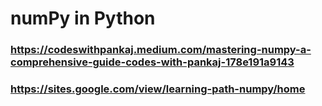# numPy in Python 

### https://codeswithpankaj.medium.com/mastering-numpy-a-comprehensive-guide-codes-with-pankaj-178e191a9143

### https://sites.google.com/view/learning-path-numpy/home
